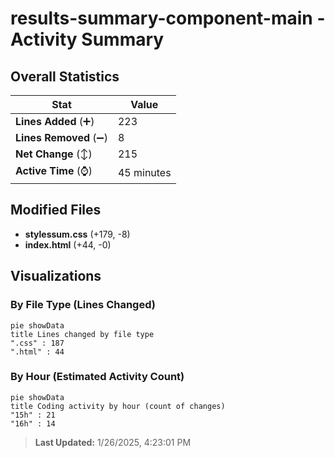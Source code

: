 # results-summary-component-main - Activity Summary 

## Overall Statistics

| Stat                   | Value                                                             |
| ---------------------- | ----------------------------------------------------------------- |
| **Lines Added** (➕)   | 223                                          |
| **Lines Removed** (➖) | 8                                        |
| **Net Change** (↕)    | 215                |
| **Active Time** (⌚)   | 45 minutes |


## Modified Files
- **stylessum.css** (+179, -8)
- **index.html** (+44, -0)

## Visualizations

### By File Type (Lines Changed)

```mermaid
pie showData
title Lines changed by file type
".css" : 187
".html" : 44
```

### By Hour (Estimated Activity Count)

```mermaid
pie showData
title Coding activity by hour (count of changes)
"15h" : 21
"16h" : 14
```


> **Last Updated:** 1/26/2025, 4:23:01 PM